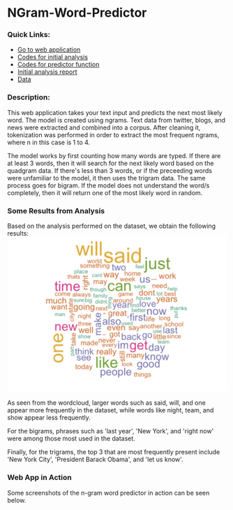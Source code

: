 # NGram-Word-Predictor

### Quick Links:
- [Go to web application](https://gian-atmaja.shinyapps.io/Word_Predict/)
- [Codes for initial analysis](https://github.com/Gianatmaja/NGram-Word-Predictor/blob/master/InitialAnalysis.R)
- [Codes for predictor function](https://github.com/Gianatmaja/NGram-Word-Predictor/blob/master/Predictor.R)
- [Initial analysis report](https://rpubs.com/Ga25/624781)
- [Data](https://d396qusza40orc.cloudfront.net/dsscapstone/dataset/Coursera-SwiftKey.zip)

### Description:
This web application takes your text input and predicts the next most likely word. The model is created using ngrams.
Text data from twitter, blogs, and news were extracted and combined into a corpus. After cleaning it, tokenization was 
performed in order to extract the most frequent ngrams, where n in this case is 1 to 4. 

The model works by first counting how many words are typed. If there are at least 3 words, then it will search for the
next likely word based on the quadgram data. If there's less than 3 words, or if the preceeding words were unfamiliar to
the model, it then uses the trigram data. The same process goes for bigram. If the model does not understand the word/s
completely, then it will return one of the most likely word in random.

### Some Results from Analysis
Based on the analysis performed on the dataset, we obtain the following results:
![Wordcloud from Analysis](https://github.com/Gianatmaja/NGram-Word-Predictor/blob/master/Images/Screenshot%202022-10-04%20at%201.29.40%20PM.png)

As seen from the wordcloud, larger words such as said, will, and one appear more frequently in the dataset, while words
like night, team, and show appear less frequently.

For the bigrams, phrases such as 'last year', 'New York', and 'right now' were among those most used in the dataset. 

Finally, for the trigrams, the top 3 that are most frequently present include 'New York City', 'President Barack Obama', and 'let us know'. 

### Web App in Action
Some screenshots of the n-gram word predictor in action can be seen below.
